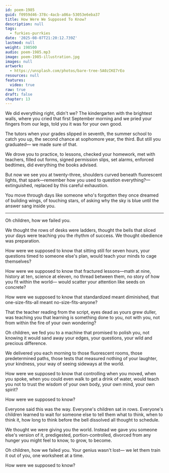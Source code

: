 ```yaml
---
id: poem-1985
guid: f0959d46-378c-4acb-a86a-53053e6eba37
title: How Were We Supposed To Know?
description: null
tags:
  - furkies-purrkies
date: '2025-08-07T21:20:12.739Z'
lastmod: null
weight: 198500
audio: poem-1985.mp3
image: poem-1985-illustration.jpg
images: null
artwork:
  - https://unsplash.com/photos/bare-tree-5A0zIKE7rEo
resources: null
features:
  video: true
raw: true
draft: false
chapter: 13
---
```


We did everything right, didn't we?
The kindergarten with the brightest walls,
where you cried that first September morning
and we pried your fingers from our legs,
told you it was for your own good.

The tutors when your grades slipped in seventh,
the summer school to catch you up,
the second chance at sophomore year,
the third. But still you graduated—
we made sure of that.

We drove you to practice, to lessons,
checked your homework, met with teachers,
filled out forms, signed permission slips,
set alarms, enforced bedtimes,
did everything the books advised.

But now we see you at twenty-three,
shoulders curved beneath fluorescent lights,
that spark—remember how you used to
question everything?—extinguished,
replaced by this careful exhaustion.

You move through days like someone
who's forgotten they once dreamed
of building wings, of touching stars,
of asking why the sky is blue
until the answer sang inside you.

---

Oh children,
how we failed you.

We thought the rows of desks were ladders,
thought the bells that sliced your days
were teaching you the rhythm of success.
We thought obedience was preparation.

How were we supposed to know
that sitting still for seven hours,
your questions timed to someone else's plan,
would teach your minds to cage themselves?

How were we supposed to know
that fractured lessons—math at nine,
history at ten, science at eleven,
no thread between them, no story
of how you fit within the world—
would scatter your attention
like seeds on concrete?

How were we supposed to know
that standardized meant diminished,
that one-size-fits-all meant
no-size-fits-anyone?

That the teacher reading from the script,
eyes dead as yours grew duller,
was teaching you that learning
is something done to you, not with you,
not from within the fire of your own wondering?

Oh children, we fed you to a machine
that promised to polish you,
not knowing it would sand away
your edges, your questions,
your wild and precious difference.

We delivered you each morning
to those fluorescent rooms,
those predetermined paths,
those tests that measured nothing
of your laughter, your kindness,
your way of seeing sideways at the world.

How were we supposed to know
that controlling when you moved,
when you spoke, when you could even
walk to get a drink of water,
would teach you not to trust
the wisdom of your own body,
your own mind, your own spirit?

How were we supposed to know?

Everyone said this was the way.
Everyone's children sat in rows.
Everyone's children learned to wait
for someone else to tell them
what to think, when to think it,
how long to think before the bell
dissolved all thought to schedule.

We thought we were giving you the world.
Instead we gave you someone else's version of it,
predigested, portion-controlled,
divorced from any hunger you might feel
to know, to grow, to become.

Oh children, how we failed you.
Your genius wasn't lost—
we let them train it out of you,
one worksheet at a time.

How were we supposed to know?
